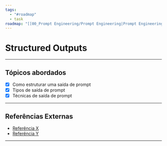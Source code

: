 ```yaml
---
tags:
  - "#roadmap"
  - task
roadmap: "[[00_Prompt Engineering/Prompt Engineering|Prompt Engineering]]"
---
```


# Structured Outputs

---
## Tópicos abordados

- [x] Como estruturar uma saída de prompt
- [x] Tipos de saída de prompt
- [x] Técnicas de saída de prompt

---

## Referências Externas
- [Referência X](https://google.com)
- [Referência Y](https://google.com)

---
